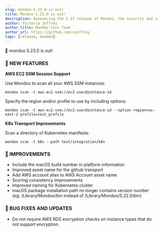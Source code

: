 ```yaml
---
slug: mondoo-5.23.0-is-out/
title: Mondoo 5.23.0 is out!
description: Announcing the 5.23 release of Mondoo, the security and compliance platform that prioritizes risks that matter most in your infrastructure.
author: Victoria Jeffrey
author_title: Mondoo Core Team
author_url: https://github.com/vjeffrey
tags: [release, mondoo]
---
```


🥳 mondoo 5.23.0 is out!

### 🎉 NEW FEATURES

**AWS EC2 SSM Session Support**

Use Mondoo to scan all your AWS SSM instances:

    mondoo scan -t aws-ec2-ssm://ec2-user@instance-id

Specify the region and/or profile to use by including options:

    mondoo scan -t aws-ec2-ssm://ec2-user@instance-id --option region=us-east-2 profile=test_profile

**K8s Transport Improvements**

Scan a directory of Kubernetes manifests:

    mondoo scan -t k8s --path test/integration/k8s

### 🧹 IMPROVEMENTS

- Include the macOS build number in platform information
- Improved asset name for the github transport
- Add AWS account alias to AWS Account asset name
- Scoring consistency improvements
- Improved naming for Kubernetes cluster
- macOS package installation path no longer contains version number (eg: /Library/Mondoo/bin instead of /Library/Mondoo/5.22.0/bin)

### 🐛 BUG FIXES AND UPDATES

- Do not require AWS RDS encryption checks on instance types that do not support encryption
